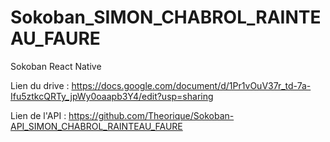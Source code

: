 # Sokoban_SIMON_CHABROL_RAINTEAU_FAURE
Sokoban React Native

Lien du drive : https://docs.google.com/document/d/1Pr1vOuV37r_td-7a-Ifu5ztkcQRTy_jpWy0oaapb3Y4/edit?usp=sharing

Lien de l'API : https://github.com/Theorique/Sokoban-API_SIMON_CHABROL_RAINTEAU_FAURE
